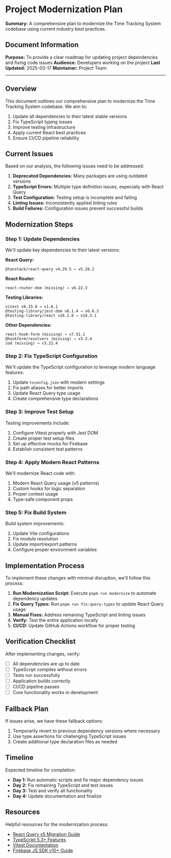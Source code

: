 # Project Modernization Plan

**Summary:** A comprehensive plan to modernize the Time Tracking System codebase using current industry best practices.

## Document Information

**Purpose:** To provide a clear roadmap for updating project dependencies and fixing code issues
**Audience:** Developers working on the project
**Last Updated:** 2025-03-17
**Maintainer:** Project Team

---

## Overview

This document outlines our comprehensive plan to modernize the Time Tracking System codebase. We aim to:

1. Update all dependencies to their latest stable versions
2. Fix TypeScript typing issues
3. Improve testing infrastructure
4. Apply current React best practices
5. Ensure CI/CD pipeline reliability

## Current Issues

Based on our analysis, the following issues need to be addressed:

1. **Deprecated Dependencies:** Many packages are using outdated versions
2. **TypeScript Errors:** Multiple type definition issues, especially with React Query
3. **Test Configuration:** Testing setup is incomplete and failing
4. **Linting Issues:** Inconsistently applied linting rules
5. **Build Failures:** Configuration issues prevent successful builds

## Modernization Steps

### Step 1: Update Dependencies

We'll update key dependencies to their latest versions:

**React Query:**
```
@tanstack/react-query v4.29.5 → v5.28.2
```

**React Router:**
```
react-router-dom (missing) → v6.22.3
```

**Testing Libraries:**
```
vitest v0.33.0 → v1.6.1
@testing-library/jest-dom v6.1.4 → v6.6.3
@testing-library/react v16.2.0 → v14.3.1
```

**Other Dependencies:**
```
react-hook-form (missing) → v7.51.1
@hookform/resolvers (missing) → v3.3.4
zod (missing) → v3.22.4
```

### Step 2: Fix TypeScript Configuration

We'll update the TypeScript configuration to leverage modern language features:

1. Update `tsconfig.json` with modern settings
2. Fix path aliases for better imports
3. Update React Query type usage
4. Create comprehensive type declarations

### Step 3: Improve Test Setup

Testing improvements include:

1. Configure Vitest properly with Jest DOM
2. Create proper test setup files
3. Set up effective mocks for Firebase
4. Establish consistent test patterns

### Step 4: Apply Modern React Patterns

We'll modernize React code with:

1. Modern React Query usage (v5 patterns)
2. Custom hooks for logic separation
3. Proper context usage
4. Type-safe component props

### Step 5: Fix Build System

Build system improvements:

1. Update Vite configurations
2. Fix module resolution
3. Update import/export patterns
4. Configure proper environment variables

## Implementation Process

To implement these changes with minimal disruption, we'll follow this process:

1. **Run Modernization Script:** Execute `pnpm run modernize` to automate dependency updates
2. **Fix Query Types:** Run `pnpm run fix:query-types` to update React Query usage
3. **Manual Fixes:** Address remaining TypeScript and linting issues
4. **Verify:** Test the entire application locally
5. **CI/CD:** Update GitHub Actions workflow for proper testing

## Verification Checklist

After implementing changes, verify:

- [ ] All dependencies are up to date
- [ ] TypeScript compiles without errors
- [ ] Tests run successfully
- [ ] Application builds correctly
- [ ] CI/CD pipeline passes
- [ ] Core functionality works in development

## Fallback Plan

If issues arise, we have these fallback options:

1. Temporarily revert to previous dependency versions where necessary
2. Use type assertions for challenging TypeScript issues
3. Create additional type declaration files as needed

## Timeline

Expected timeline for completion:

- **Day 1:** Run automatic scripts and fix major dependency issues
- **Day 2:** Fix remaining TypeScript and test issues
- **Day 3:** Test and verify all functionality
- **Day 4:** Update documentation and finalize

## Resources

Helpful resources for the modernization process:

- [React Query v5 Migration Guide](https://tanstack.com/query/latest/docs/react/guides/migrating-to-react-query-5)
- [TypeScript 5.3+ Features](https://www.typescriptlang.org/docs/handbook/release-notes/typescript-5-3.html)
- [Vitest Documentation](https://vitest.dev/guide/)
- [Firebase JS SDK v10+ Guide](https://firebase.google.com/docs/web/modular-upgrade) 